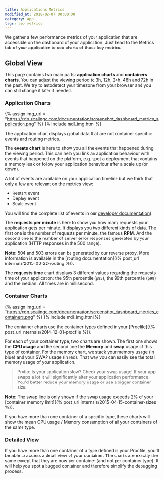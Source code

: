 ```yaml
---
title: Applications Metrics
modified_at: 2018-02-07 00:00:00
category: app
tags: app metrics
---
```


We gather a few performance metrics of your application that are accessible on the dashboard of your
application. Just head to the Metrics tab of your application to see charts of these key metrics.

## Global View

This page contains two main parts: **application charts** and **containers charts**. You can adjust
the viewing period to 3h, 12h, 24h, 48h and 72h in the past. We try to autodetect your timezone from
your browser and you can still change it later if needed.

### Application Charts

{% assign img_url = "https://cdn.scalingo.com/documentation/screenshot_dashboard_metrics_application.png" %}
{% include mdl_img.html %}

The application chart displays global data that are not container specific: events and routing
metrics.

The **events chart** is here to show you all the events that happened during the viewing period.
This can help you link an application behaviour with events that happened on the platform, e.g. spot
a deployment that contains a memory leak or follow your application behaviour after a scale up (or
down).

A lot of events are available on your application timeline but we think that only a few are relevant
on the metrics view:

- Restart event
- Deploy event
- Scale event

You will find the complete list of events in our [developer
documentation](https://developers.scalingo.com/events.html)).

The **requests per minute** is here to show you how many requests your application gets per minute. It
displays you two different kinds of data. The first one is the number of requests per minute, the
famous **RPM**. And the second one is the number of server error responses generated by your
application (HTTP responses in the 500 range).

**Note**: 504 and 503 errors can be generated by our reverse proxy. More information is available in
the [routing documentation]({% post_url internals/2015-03-22-routing %}).

The **requests time** chart displays 3 different values regarding the requests time of your
application: the 95th percentile (`p95`), the 99th percentile (`p99`) and the median. All times are
in millisecond.

### Container Charts

{% assign img_url = "https://cdn.scalingo.com/documentation/screenshot_dashboard_metrics_containers.png" %}
{% include mdl_img.html %}

The container charts use the container types defined in your [Procfile]({% post_url internals/2014-12-01-procfile %}).

For each of your container type, two charts are shown. The first one shows the **CPU usage** and the
second one the **Memory** and **swap** usage of this type of container. For the memory chart, we
stack your memory usage (in blue) and your SWAP usage (in red). That way you can easily see the
total memory usage of your application.

> Protip: Is your application slow? Check your swap usage! If your app swaps a lot it will
significantly alter your application performance. You'd better reduce your memory usage or use a
bigger container size.

**Note**: The swap line is only shown if the swap usage exceeds 2% of your
[container memory limit]({% post_url internals/2015-04-15-container-sizes %}).

If you have more than one container of a specific type, these charts will show the mean CPU usage /
Memory consumption of all your containers of the same type.

### Detailed View

If you have more than one container of a type defined in your Procfile, you'll be able to access a
detail view of your container. The charts are exactly the same except that they are now per
container (and not per container type). It will help you spot a bugged container and therefore
simplify the debugging process.
